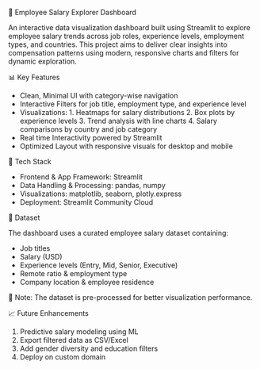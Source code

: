 💼 Employee Salary Explorer Dashboard

An interactive data visualization dashboard built using Streamlit to explore employee salary trends across job roles, experience levels, employment types, and countries. 
This project aims to deliver clear insights into compensation patterns using modern, responsive charts and filters for dynamic exploration.

📊 Key Features

- Clean, Minimal UI with category-wise navigation
- Interactive Filters for job title, employment type, and experience level
- Visualizations:
        1. Heatmaps for salary distributions
        2. Box plots by experience levels
        3. Trend analysis with line charts 
        4. Salary comparisons by country and job category 
- Real time Interactivity powered by Streamlit 
- Optimized Layout with responsive visuals for desktop and mobile

🧰 Tech Stack

- Frontend & App Framework: Streamlit
- Data Handling & Processing: pandas, numpy
- Visualizations: matplotlib, seaborn, plotly.express
- Deployment: Streamlit Community Cloud

📂 Dataset

The dashboard uses a curated employee salary dataset containing:
- Job titles
- Salary (USD)
- Experience levels (Entry, Mid, Senior, Executive)
- Remote ratio & employment type
- Company location & employee residence

📌 Note: The dataset is pre-processed for better visualization performance.

📈 Future Enhancements

1. Predictive salary modeling using ML
2. Export filtered data as CSV/Excel
3. Add gender diversity and education filters
4. Deploy on custom domain
